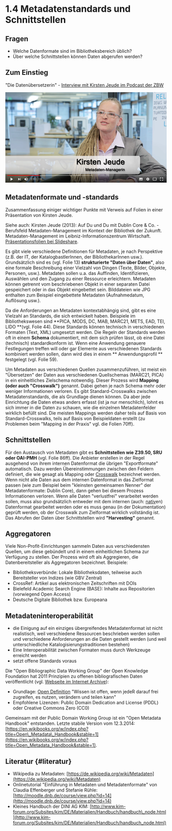# 1.4 Metadatenstandards und Schnittstellen

## Fragen

* Welche Datenformate sind im Bibliotheksbereich üblich?
* Über welche Schnittstellen können Daten abgerufen werden?

## Zum Einstieg

"Die Datenübersetzerin" - [Interview mit Kirsten Jeude im Podcast der ZBW](https://www.youtube.com/watch?v=YwbRTDvt_sA)

[![](../images/interview-kirsten-jeude.png)](https://www.youtube.com/watch?v=YwbRTDvt_sA)

## Metadatenformate und -standards

Zusammenfassung einiger wichtiger Punkte mit Verweis auf Folien in einer Präsentation von Kirsten Jeude.

Siehe auch: Kirsten Jeude \(2013\): Auf Du und Du mit Dublin Core & Co. - Berufsfeld Metadaten-Management im Kontext der Bibliothek der Zukunft. Metadaten-Management im Leibniz-Informationszentrum Wirtschaft.[ Präsentationsfolien bei Slideshare](http://www.slideshare.net/suvanni/auf-du-und-du-mit-dublin-core-co-berufsfeld-metadatenmanagement-im-kontext-der-bibliothek-der-zukunft).

Es gibt viele verschiedene Definitionen für Metadaten, je nach Perspektive \(z.B. der IT, der KatalogbastlerInnen, der BibliothekarInnen usw.\). Grundsätzlich sind es \(vgl. Folie 13\) **strukturierte "Daten über Daten"**, also eine formale Beschreibung einer Vielzahl von Dingen \(Texte, Bilder, Objekte, Personen, usw.\). Metadaten sollen u.a. das Auffinden, Identifizieren, Auswählen und den Zugang zu einer Ressource erleichtern. Metadaten können getrennt vom beschriebenen Objekt in einer separaten Datei gespeichert oder in das Objekt eingebettet sein. Bilddateien wie JPG enthalten zum Beispiel eingebettete Metadaten \(Aufnahmedatum, Auflösung usw.\).

Da die Anforderungen an Metadaten kontextabhängig sind, gibt es eine Vielzahl an Standards, die sich entwickelt haben. Beispiele im Bibliothekswesen sind **PICA, MODS, DC, MAB, MARC21, METS, EAD, TEI, LIDO **\(vgl. Folie 44\). Diese Standards können technisch in verschiedenen Formaten \(Text, XML\) umgesetzt werden. Die Regeln der Standards werden oft in einem **Schema** dokumentiert, mit dem sich prüfen lässt, ob eine Datei \(technisch\) standardkonform ist. Wenn eine Anwendung genauere Festlegungen treffen will oder gar Elemente aus verschiedenen Standards kombiniert werden sollen, dann wird dies in einem ** Anwendungsprofil ** festgelegt \(vgl. Folie 59\).

Um Metadaten aus verschiedenen Quellen zusammenzuführen, ist meist ein "Übersetzen" der Daten aus verschiedenen Quellschemas \(MARC21, PICA\) in ein einheitliches Zielschema notwendig. Dieser Prozess wird **Mapping \(oder auch "Crosswalk"\)** genannt. Dabei gehen je nach Schema mehr oder weniger Informationen verloren. Es gibt Standard-Crosswalks zwischen Metadatenstandards, die als Grundlage dienen können. Da aber jede Einrichtung die Daten etwas anders erfasst \(ist ja nur menschlich\), lohnt es sich immer in die Daten zu schauen, wie die einzelnen Metadatenfelder wirklich befüllt sind. Die meisten Mappings werden daher teils auf Basis von Standard-Crosswalks, teils auf Basis von Beispieldaten erstellt \(zu Problemen beim "Mapping in der Praxis" vgl. die Folien 70ff\).

## Schnittstellen

Für den Austausch von Metadaten gibt es **Schnittstellen wie Z39.50, SRU oder OAI-PMH** \(vgl. Folie 86ff\). Die Anbieter erstellen in der Regel ausgehend von ihrem internen Datenformat die übrigen "Exportformate" automatisch. Dazu werden Übereinstimmungen zwischen den Feldern definiert, die wie gesagt als Mapping oder [Crosswalk](https://en.wikipedia.org/wiki/Schema_crosswalk) bezeichnet werden. Wenn nicht alle Daten aus dem internen Datenformat in das Zielformat passen \(wie zum Beispiel beim "kleinsten gemeinsamen Nenner" der Metadatenformate: Dublin Core\), dann gehen bei diesem Prozess Informationen verloren. Wenn alle Daten "verlustfrei" verarbeitet werden sollen, muss also grundsätzlich entweder mit dem internen \(auch: [nativ](http://www.duden.de/rechtschreibung/nativ)en\) Datenformat gearbeitet werden oder es muss genau \(in der Dokumentation\) geprüft werden, ob der Crosswalk zum Zielformat wirklich vollständig ist. Das Abrufen der Daten über Schnittstellen wird **"Harvesting"** genannt.

## Aggregatoren

Viele Non-Profit-Einrichtungen sammeln Daten aus verschiedensten Quellen, um diese gebündelt und in einem einheitlichen Schema zur Verfügung zu stellen. Der Prozess wird oft als Aggregieren, die Datenbereitsteller als Aggregatoren bezeichnet. Beispiele:

* Bibliotheksverbünde: Lokale Bibliotheksdaten, teilweise auch Bereitsteller von Indizes \(wie GBV Zentral\)
* CrossRef: Artikel aus elektronischen Zeitschriften mit DOIs
* Bielefeld Academic Search Engine \(BASE\): Inhalte aus Repositorien \(vorwiegend Open Access\)
* Deutsche Digitale Bibliothek bzw. Europeana

## Metadateninteroperabilität

* die Einigung auf ein einziges übergreifendes Metadatenformat ist nicht realistisch, weil verschiedene Ressourcen beschrieben werden sollen und verschiedene Anforderungen an die Daten gestellt werden \(und weil unterschiedliche Katalogisierungstraditionen bestehen\)
* Eine Interoperabilität zwischen Formaten muss durch Werkzeuge erreicht werden
* setzt offene Standards voraus

Die "Open Bibliographic Data Working Group" der Open Knowledge Foundation hat 2011 Prinzipien zu offenen bibliografischen Daten veröffentlicht \(vgl. [Webseite im Internet Archive](http://web.archive.org/web/20160426071002/http://openbiblio.net/principles/)\):

* Grundlage: [Open Definition](http://opendefinition.org) "Wissen ist offen, wenn jedeR darauf frei zugreifen, es nutzen, verändern und teilen kann"
* Empfohlene Lizenzen: Public Domain Dedication and License \(PDDL\) oder Creative Commons Zero \(CC0\)

Gemeinsam mit der Public Domain Working Group ist ein "Open Metadata Handbook" entstanden. Letzte stabile Version vom 12.3.2014: [https://en.wikibooks.org/w/index.php?title=Open\_Metadata\_Handbook&stable=1](https://en.wikibooks.org/w/index.php?title=Open_Metadata_Handbook&stable=1).

## Literatur {#literatur}

* Wikipedia zu Metadaten: [https://de.wikipedia.org/wiki/Metadaten](https://de.wikipedia.org/wiki/Metadaten)
* Onlinetutorial "Einführung in Metadaten und Metadatenformate" von Claudia Effenberger und Stefanie Rühle: [http://moodle.dnb.de/course/view.php?id=14](http://moodle.dnb.de/course/view.php?id=14)
* Kleines Handbuch der DINI AG KIM: [http://www.kim-forum.org/Subsites/kim/DE/Materialien/Handbuch/handbuch\_node.html](http://www.kim-forum.org/Subsites/kim/DE/Materialien/Handbuch/handbuch_node.html)



